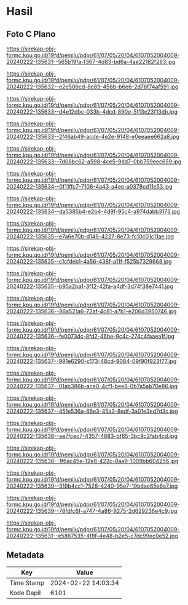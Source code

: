 # Hasil

## Foto C Plano

https://sirekap-obj-formc.kpu.go.id/19fd/pemilu/pdpr/61/07/05/20/04/6107052004009-20240222-135631--565b19fa-f367-4d83-bd6a-4ae22182f283.jpg

https://sirekap-obj-formc.kpu.go.id/19fd/pemilu/pdpr/61/07/05/20/04/6107052004009-20240222-135632--e2e506cd-8e89-456b-b6e6-2d76f74af591.jpg

https://sirekap-obj-formc.kpu.go.id/19fd/pemilu/pdpr/61/07/05/20/04/6107052004009-20240222-135633--d4e12dbc-033b-4dcd-890e-5f13e23f13db.jpg

https://sirekap-obj-formc.kpu.go.id/19fd/pemilu/pdpr/61/07/05/20/04/6107052004009-20240222-135633--2f46ab49-acde-4e2e-9148-e0eeaee662a8.jpg

https://sirekap-obj-formc.kpu.go.id/19fd/pemilu/pdpr/61/07/05/20/04/6107052004009-20240222-135633--7d08bc62-a598-4ce5-9dd7-0bb759eec659.jpg

https://sirekap-obj-formc.kpu.go.id/19fd/pemilu/pdpr/61/07/05/20/04/6107052004009-20240222-135634--0f11ffc7-7106-4a43-a4ee-a0378cd11e53.jpg

https://sirekap-obj-formc.kpu.go.id/19fd/pemilu/pdpr/61/07/05/20/04/6107052004009-20240222-135634--da5385b4-e2b4-4d9f-95c4-a974dabb3173.jpg

https://sirekap-obj-formc.kpu.go.id/19fd/pemilu/pdpr/61/07/05/20/04/6107052004009-20240222-135635--e7a6e70b-d146-4227-8e73-fc10c01c11ae.jpg

https://sirekap-obj-formc.kpu.go.id/19fd/pemilu/pdpr/61/07/05/20/04/6107052004009-20240222-135635--c1cfdeb1-4a56-438f-a11f-f525b7329668.jpg

https://sirekap-obj-formc.kpu.go.id/19fd/pemilu/pdpr/61/07/05/20/04/6107052004009-20240222-135635--b95a2ba1-3f12-42fa-a4df-3d74f38e7441.jpg

https://sirekap-obj-formc.kpu.go.id/19fd/pemilu/pdpr/61/07/05/20/04/6107052004009-20240222-135636--86a521a6-72af-4c81-a7b1-e206d3950746.jpg

https://sirekap-obj-formc.kpu.go.id/19fd/pemilu/pdpr/61/07/05/20/04/6107052004009-20240222-135636--fe0073dc-8fd2-46be-9c4c-274c4faaea1f.jpg

https://sirekap-obj-formc.kpu.go.id/19fd/pemilu/pdpr/61/07/05/20/04/6107052004009-20240222-135637--991e6290-c173-48cd-9084-09f90f923f77.jpg

https://sirekap-obj-formc.kpu.go.id/19fd/pemilu/pdpr/61/07/05/20/04/6107052004009-20240222-135637--01ab386b-ace0-4cf1-bee8-0b7a5ab70e86.jpg

https://sirekap-obj-formc.kpu.go.id/19fd/pemilu/pdpr/61/07/05/20/04/6107052004009-20240222-135637--451e536a-86e3-45a3-8edf-3a01e3ed7d3c.jpg

https://sirekap-obj-formc.kpu.go.id/19fd/pemilu/pdpr/61/07/05/20/04/6107052004009-20240222-135638--ae7fcec7-4357-4883-bf65-3bc9c2fab4cd.jpg

https://sirekap-obj-formc.kpu.go.id/19fd/pemilu/pdpr/61/07/05/20/04/6107052004009-20240222-135638--1f6ac45e-12e8-422c-8aa9-1009bb604256.jpg

https://sirekap-obj-formc.kpu.go.id/19fd/pemilu/pdpr/61/07/05/20/04/6107052004009-20240222-135639--319b4cc1-7528-4240-95e7-19bdae65e6a7.jpg

https://sirekap-obj-formc.kpu.go.id/19fd/pemilu/pdpr/61/07/05/20/04/6107052004009-20240222-135639--78fdfc6f-a747-4a86-9275-2d629236e4c9.jpg

https://sirekap-obj-formc.kpu.go.id/19fd/pemilu/pdpr/61/07/05/20/04/6107052004009-20240222-135631--e5867535-4f8f-4e48-b2e5-c7dc99ec0e52.jpg


## Metadata

| Key        | Value               |
| ---------- | ------------------- |
| Time Stamp | 2024-02-22 14:03:34 |
| Kode Dapil | 6101                |



